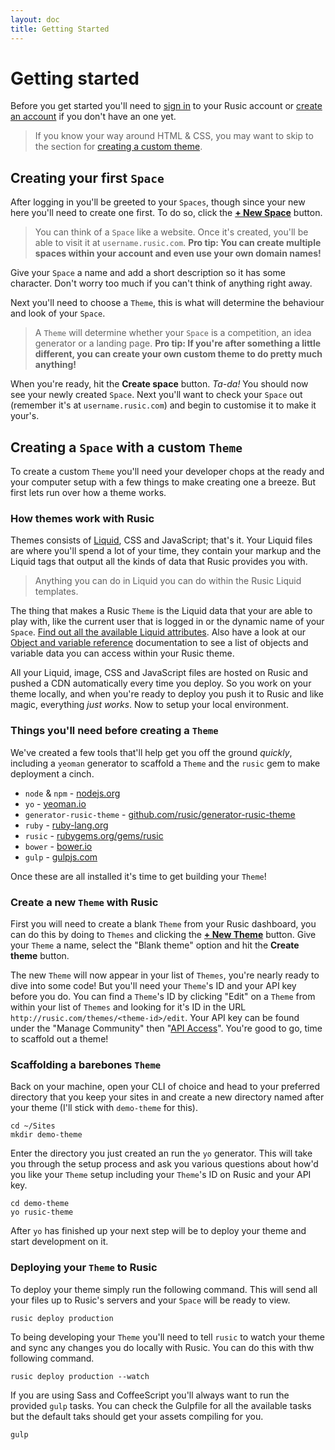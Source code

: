```yaml
---
layout: doc
title: Getting Started
---
```


# Getting started

Before you get started you'll need to [sign in](http://rusic.com/signin) to your Rusic account or [create an account](http://rusic.com/signup) if you don't have an one yet.

> If you know your way around HTML & CSS, you may want to skip to the section for [creating a custom theme](#creating-a-space-with-a-custom-theme).

## Creating your first `Space`

After logging in you'll be greeted to your `Spaces`, though since your new here you'll need to create one first. To do so, click the **[+ New Space](http://rusic.com/spaces/new)** button.

> You can think of a `Space` like a website. Once it's created, you'll be able to visit it at `username.rusic.com`. **Pro tip: You can create multiple spaces within your account and even use your own domain names!**

Give your `Space` a name and add a short description so it has some character. Don't worry too much if you can't think of anything right away.

Next you'll need to choose a `Theme`, this is what will determine the behaviour and look of your `Space`.

> A `Theme` will determine whether your `Space` is a competition, an idea generator or a landing page. **Pro tip: If you're after something a little different, you can create your own custom theme to do pretty much anything!**

When you're ready, hit the **Create space** button. *Ta-da!* You should now see your newly created `Space`. Next you'll want to check your `Space` out (remember it's at `username.rusic.com`) and begin to customise it to make it your's.

## Creating a `Space` with a custom `Theme`

To create a custom `Theme` you'll need your developer chops at the ready and your computer setup with a few things to make creating one a breeze. But first lets run over how a theme works.

### How themes work with Rusic

Themes consists of [Liquid](https://github.com/Shopify/liquid), CSS and JavaScript; that's it. Your Liquid files are where you'll spend a lot of your time, they contain your markup and the Liquid tags that output all the kinds of data that Rusic provides you with.

> Anything you can do in Liquid you can do within the Rusic Liquid templates.

The thing that makes a Rusic `Theme` is the Liquid data that your are able to play with, like the current user that is logged in or the dynamic name of your `Space`. [Find out all the available Liquid attributes](). Also have a look at our [Object and variable reference](/themes/object-and-variable-reference) documentation to see a list of objects and variable data you can access within your Rusic theme.

All your Liquid, image, CSS and JavaScript files are hosted on Rusic and pushed a CDN automatically every time you deploy. So you work on your theme locally, and when you're ready to deploy you push it to Rusic and like magic, everything *just works*. Now to setup your local environment.

### Things you'll need before creating a `Theme`

We've created a few tools that'll help get you off the ground *quickly*, including a `yeoman` generator to scaffold a `Theme` and the `rusic` gem to make deployment a cinch.

* `node` & `npm` - [nodejs.org](https://nodejs.org)
* `yo` - [yeoman.io](http://yeoman.io)
* `generator-rusic-theme` - [github.com/rusic/generator-rusic-theme](https://github.com/rusic/generator-rusic-theme)
* `ruby` - [ruby-lang.org](https://www.ruby-lang.org)
* `rusic` - [rubygems.org/gems/rusic](https://rubygems.org/gems/rusic)
* `bower` - [bower.io](http://bower.io)
* `gulp` - [gulpjs.com](http://gulpjs.com/)

Once these are all installed it's time to get building your `Theme`!

### Create a new `Theme` with Rusic

First you will need to create a blank `Theme` from your Rusic dashboard, you can do this by doing to `Themes` and clicking the **[+ New Theme](http://rusic.com/themes)** button. Give your `Theme` a name, select the "Blank theme" option and hit the **Create theme** button.

The new `Theme` will now appear in your list of `Themes`, you're nearly ready to dive into some code! But you'll need your `Theme`'s ID and your API key before you do. You can find a `Theme`'s ID by clicking "Edit" on a `Theme` from within your list of `Themes` and looking for it's ID in the URL `http://rusic.com/themes/<theme-id>/edit`. Your API key can be found under the "Manage Community" then "[API Access](http://rusic.com/accounts/api)". You're good to go, time to scaffold out a theme!

### Scaffolding a barebones `Theme`

Back on your machine, open your CLI of choice and head to your preferred directory that you keep your sites in and create a new directory named after your theme (I'll stick with `demo-theme` for this).

```
cd ~/Sites
mkdir demo-theme
```
Enter the directory you just created an run the `yo` generator. This will take you through the setup process and ask you various questions about how'd you like your `Theme` setup including your `Theme`'s ID on Rusic and your API key.

```
cd demo-theme
yo rusic-theme
```

After `yo` has finished up your next step will be to deploy your theme and start development on it.

### Deploying your `Theme` to Rusic

To deploy your theme simply run the following command. This will send all your files up to Rusic's servers and your `Space` will be ready to view.

```
rusic deploy production
```

To being developing your `Theme` you'll need to tell `rusic` to watch your theme and sync any changes you do locally with Rusic. You can do this with thw following command.

```
rusic deploy production --watch
```

If you are using Sass and CoffeeScript you'll always want to run the provided `gulp` tasks. You can check the Gulpfile for all the available tasks but the default taks should get your assets compiling for you.

```
gulp
```
